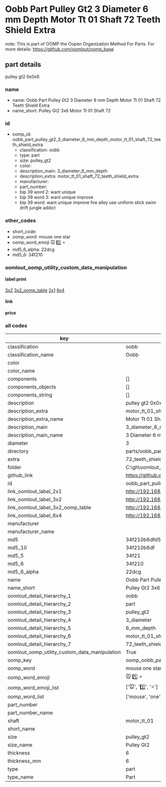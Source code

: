 # Oobb Part Pulley Gt2 3 Diameter 6 mm Depth Motor Tt 01 Shaft 72 Teeth Shield Extra  

note: This is part of OOMP the Oopen Organization Method For Parts. For more details: https://github.com/oomlout/oomp_base

##  part details
  



pulley gt2 0x0x6



### name
* name: Oobb Part Pulley Gt2 3 Diameter 6 mm Depth Motor Tt 01 Shaft 72 Teeth Shield Extra
* name_short: Pulley Gt2 3x6 Motor Tt 01 Shaft 72
### id
* oomp_id: oobb_part_pulley_gt2_3_diameter_6_mm_depth_motor_tt_01_shaft_72_teeth_shield_extra
  * classification: oobb
  * type: part
  * size: pulley_gt2
  * color: 
  * description_main: 3_diameter_6_mm_depth
  * description_extra: motor_tt_01_shaft_72_teeth_shield_extra
  * manufacturer: 
  * part_number: 
  * bip 39 word 2: want unique
  * bip 39 word 3: want unique improve
  * bip 39 word: want unique improve fire alley use uniform stick swim drift jungle addict

### other_codes
* short_code: 
* oomp_word: mouse one star
* oomp_word_emoji :mouse: :one: :star:
* md5_6_alpha: 22dcg
* md5_6: 34f210






### oomlout_oomp_utility_custom_data_manipulation
#### label print
[3x2](http://192.168.1.245:1112/?label=oomp%2022dcg)
[3x2_oomp_table](http://192.168.1.108:1112/?label=oomp%2022dcg)
[2x1](http://192.168.1.242:1112/?label=oomp%2022dcg)
[6x4](http://192.168.1.55:1112/?label=oomp%2022dcg)    

#### link

                              

#### price







### all codes 
| key | value |  
| --- | --- |  
| classification | oobb |  
| classification_name | Oobb |  
| color |  |  
| color_name |  |  
| components | [] |  
| components_objects | [] |  
| components_string | [] |  
| description | pulley gt2 0x0x6 |  
| description_extra | motor_tt_01_shaft_72_teeth_shield_extra |  
| description_extra_name | Motor Tt 01 Shaft 72 Teeth Shield Extra |  
| description_main | 3_diameter_6_mm_depth |  
| description_main_name | 3 Diameter 6 mm Depth |  
| diameter | 3 |  
| directory | parts/oobb_part_pulley_gt2_3_diameter_6_mm_depth_motor_tt_01_shaft_72_teeth_shield_extra |  
| extra | 72_teeth_shield |  
| folder | C:\gh\oomlout_oobb_version_4_generated_parts\things\oobb_part_pulley_gt2_3_diameter_6_mm_depth_motor_tt_01_shaft_72_teeth_shield_extra |  
| github_link | https://github.com/oomlout/oomlout_oomp_part_src/tree/main/parts/oobb_part_pulley_gt2_3_diameter_6_mm_depth_motor_tt_01_shaft_72_teeth_shield_extra |  
| id | oobb_part_pulley_gt2_3_diameter_6_mm_depth_motor_tt_01_shaft_72_teeth_shield_extra |  
| link_oomlout_label_2x1 | http://192.168.1.242:1112/?label=oomp%2022dcg |  
| link_oomlout_label_3x2 | http://192.168.1.245:1112/?label=oomp%2022dcg |  
| link_oomlout_label_3x2_oomp_table | http://192.168.1.108:1112/?label=oomp%2022dcg |  
| link_oomlout_label_6x4 | http://192.168.1.55:1112/?label=oomp%2022dcg |  
| manufacturer |  |  
| manufacturer_name |  |  
| md5 | 34f210b6dfd5bdafbe834572e43b67b7 |  
| md5_10 | 34f210b6df |  
| md5_5 | 34f21 |  
| md5_6 | 34f210 |  
| md5_6_alpha | 22dcg |  
| name | Oobb Part Pulley Gt2 3 Diameter 6 mm Depth Motor Tt 01 Shaft 72 Teeth Shield Extra |  
| name_short | Pulley Gt2 3x6 Motor Tt 01 Shaft 72 |  
| oomlout_detail_hierarchy_1 | oobb |  
| oomlout_detail_hierarchy_2 | part |  
| oomlout_detail_hierarchy_3 | pulley_gt2 |  
| oomlout_detail_hierarchy_4 | 3_diameter |  
| oomlout_detail_hierarchy_5 | 6_mm_depth |  
| oomlout_detail_hierarchy_6 | motor_tt_01_shaft |  
| oomlout_detail_hierarchy_7 | 72_teeth_shield_extra |  
| oomlout_oomp_utility_custom_data_manipulation | True |  
| oomp_key | oomp_oobb_part_pulley_gt2_3_diameter_6_mm_depth_motor_tt_01_shaft_72_teeth_shield_extra |  
| oomp_word | mouse one star |  
| oomp_word_emoji | :mouse: :one: :star: |  
| oomp_word_emoji_list | [':mouse:', ':one:', ':star:'] |  
| oomp_word_list | ['mouse', 'one', 'star'] |  
| part_number |  |  
| part_number_name |  |  
| shaft | motor_tt_01 |  
| short_name |  |  
| size | pulley_gt2 |  
| size_name | Pulley Gt2 |  
| thickness | 6 |  
| thickness_mm | 6 |  
| type | part |  
| type_name | Part |  
